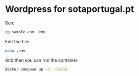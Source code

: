 # Wordpress for sotaportugal.pt

Run:

```sh
cp sample.env .env
```

Edit the file:

```sh
nano .env
```

And then you can run the container:

```sh
docker compose up -d --build
```
